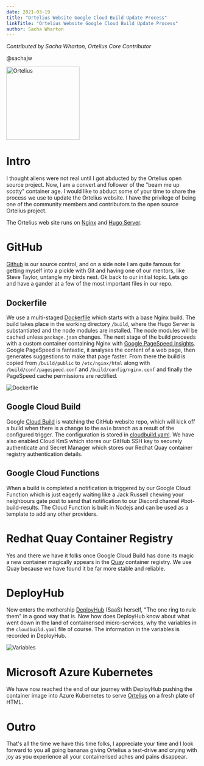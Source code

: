 ```yaml
---
date: 2021-03-19
title: "Ortelius Website Google Cloud Build Update Process"
linkTitle: "Ortelius Website Google Cloud Build Update Process"
author: Sacha Wharton
---
```


*Contributed by Sacha Wharton, Ortelius Core Contributor* 

@sachajw

<div>
<img src="/images/ufo-abduct-cow.jpg" alt="Ortelius" height="192px" width="192x" />
</div>
<p></p>

# Intro
I thought aliens were not real until I got abducted by the Ortelius open source project. Now, I am a convert and follower of the "beam me up scotty" container age. I would like to abduct some of your time to share the process we use to update the Ortelius website. I have the privilege of being one of the community members and contributors to the open source Ortelius project.

The Ortelius web site runs on [Nginx](https://www.google.com/url?sa=t&rct=j&q=&esrc=s&source=web&cd=&cad=rja&uact=8&ved=2ahUKEwiSt--aw7zvAhWGSxUIHYv1D20QFjAAegQIBBAE&url=https%3A%2F%2Fwww.nginx.com%2F&usg=AOvVaw10RW2cXcmCuZ2YnsYWHFKR) and [Hugo Server](https://gohugo.io/commands/hugo_server/).

# GitHub
[Github](https://github.com/ortelius/website) is our source control, and on a side note I am quite famous for getting myself into a pickle with Git and having one of our mentors, like Steve Taylor, untangle my birds nest. Ok back to our initial topic. Lets go and have a gander at a few of the most important files in our repo.

## Dockerfile
We use a multi-staged [Dockerfile](https://github.com/ortelius/website/blob/main/Dockerfile) which starts with a base Nginx build. The build takes place in the working directory ```/build```, where the Hugo Server is substantiated and the node modules are installed. The node modules will be cached unless ```package.json``` changes. The next stage of the build proceeds with a custom container containing Nginx with [Google PageSpeed Insights](https://developers.google.com/speed/pagespeed/insights/). Google PageSpeed is fantastic, it analyses the content of a web page, then generates suggestions to make that page faster. From there the build is copied from ```/build/public``` to ```/etc/nginx/html``` along with ```/build/conf/pagespeed.conf``` and ```/build/config/nginx.conf``` and finally the PageSpeed cache permissions are rectified.
<div>
<img src="/images/dockerfile.png" alt="Dockerfile" />
</div>
<p></p>

## Google Cloud Build
Google [Cloud Build](https://cloud.google.com/build) is watching the GitHub website repo, which will kick off a build when there is a change to the ```main``` branch as a result of the configured trigger. The configuration is stored in [cloudbuild.yaml](https://github.com/ortelius/website/blob/main/cloudbuild/cloudbuild.yaml). We have also enabled Cloud KmS which stores our GitHub SSH key to securely authenticate and Secret Manager which stores our Redhat Quay container registry authentication details.

## Google Cloud Functions
When a build is completed a notification is triggered by our Google Cloud Function which is just eagerly waiting like a Jack Russell chewing your neighbours gate post to send that notification to our Discord channel #bot-build-results. The Cloud Function is built in Nodejs and can be used as a template to add any other providers.

# Redhat Quay Container Registry
Yes and there we have it folks once Google Cloud Build has done its magic a new container magically appears in the [Quay](https://quay.io/repository/ortelius/ortelius) container registry. We use Quay because we have found it be far more stable and reliable.

# DeployHub
Now enters the mothership [DeployHub](https://www.deployhub.com/) (SaaS) herself, "The one ring to rule them" in a good way that is. Now how does DeployHub know about what went down in the land of containerised micro-services, why the variables in the ```cloudbuild.yaml``` file of course. The information in the variables is recorded in DeployHub.
<div>
<img src="/images/deployhub-variables.png" alt="Variables" />
</div>
<p></p>

# Microsoft Azure Kubernetes
We have now reached the end of our journey with DeployHub pushing the container image into Azure Kubernetes to serve [Ortelius](https://ortelius.io/) on a fresh plate of HTML.

# Outro
That's all the time we have this time folks, I appreciate your time and I look forward to you all going bananas giving Ortelius a test-drive and crying with joy as you experience all your containerised aches and pains disappear. 
